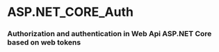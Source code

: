 # ASP.NET_CORE_Auth

### Authorization and authentication in Web Api ASP.NET Core based on web tokens

